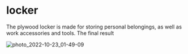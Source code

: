# locker

The plywood locker is made for storing personal belongings, as well as work accessories and tools.
The final result

![photo_2022-10-23_01-49-09](https://user-images.githubusercontent.com/114235448/197362425-9fdaed8a-e272-4063-8564-549e43928bbf.jpg)
